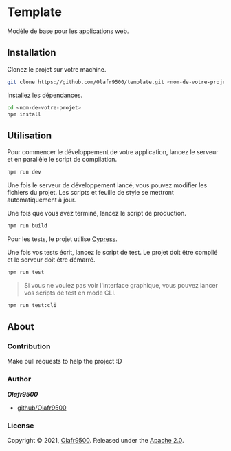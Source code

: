 # Template

Modèle de base pour les applications web.

## Installation

Clonez le projet sur votre machine.

```bash
git clone https://github.com/Olafr9500/template.git <nom-de-votre-projet>
```

Installez les dépendances.

```bash
cd <nom-de-votre-projet>
npm install
```

## Utilisation

Pour commencer le développement de votre application, lancez le serveur et en parallèle le script de compilation.

```bash
npm run dev
```

Une fois le serveur de développement lancé, vous pouvez modifier les fichiers du projet. Les scripts et feuille de style se mettront  automatiquement à jour.

Une fois que vous avez terminé, lancez le script de production.

```bash
npm run build
```

Pour les tests, le projet utilise [Cypress](https://www.cypress.io/).

Une fois vos tests écrit, lancez le script de test. Le projet doit être compilé et le serveur doit être démarré.

```bash
npm run test
```

> Si vous ne voulez pas voir l'interface graphique, vous pouvez lancer vos scripts de test en mode CLI.

```bash
npm run test:cli
```

## About

### Contribution

Make pull requests to help the project :D

### Author

**_Olafr9500_**

- [github/Olafr9500](https://github.com/Olafr9500)

### License

Copyright © 2021, [Olafr9500](https://github.com/Olafr9500).
Released under the [Apache 2.0](LICENSE).
